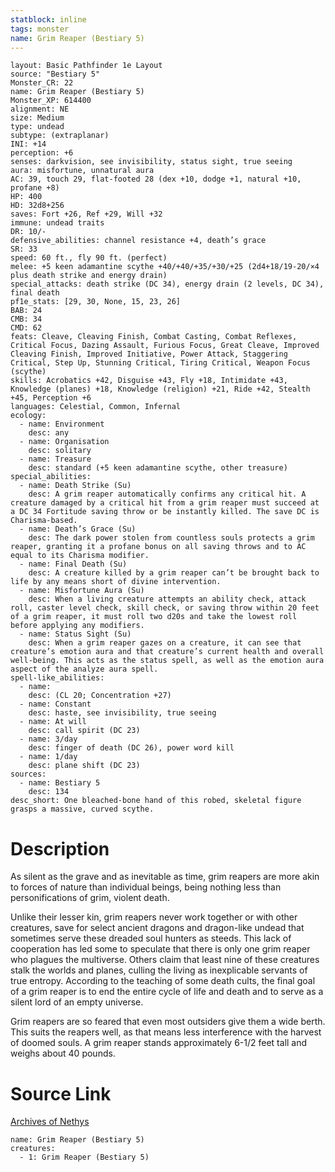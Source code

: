 ```yaml
---
statblock: inline
tags: monster
name: Grim Reaper (Bestiary 5)
---
```

```statblock
layout: Basic Pathfinder 1e Layout
source: "Bestiary 5"
Monster_CR: 22
name: Grim Reaper (Bestiary 5)
Monster_XP: 614400
alignment: NE
size: Medium
type: undead
subtype: (extraplanar)
INI: +14
perception: +6
senses: darkvision, see invisibility, status sight, true seeing
aura: misfortune, unnatural aura
AC: 39, touch 29, flat-footed 28 (dex +10, dodge +1, natural +10, profane +8)
HP: 400
HD: 32d8+256
saves: Fort +26, Ref +29, Will +32
immune: undead traits
DR: 10/-
defensive_abilities: channel resistance +4, death’s grace
SR: 33
speed: 60 ft., fly 90 ft. (perfect)
melee: +5 keen adamantine scythe +40/+40/+35/+30/+25 (2d4+18/19-20/×4 plus death strike and energy drain)
special_attacks: death strike (DC 34), energy drain (2 levels, DC 34), final death
pf1e_stats: [29, 30, None, 15, 23, 26]
BAB: 24
CMB: 34
CMD: 62
feats: Cleave, Cleaving Finish, Combat Casting, Combat Reflexes, Critical Focus, Dazing Assault, Furious Focus, Great Cleave, Improved Cleaving Finish, Improved Initiative, Power Attack, Staggering Critical, Step Up, Stunning Critical, Tiring Critical, Weapon Focus (scythe)
skills: Acrobatics +42, Disguise +43, Fly +18, Intimidate +43, Knowledge (planes) +18, Knowledge (religion) +21, Ride +42, Stealth +45, Perception +6
languages: Celestial, Common, Infernal
ecology:
  - name: Environment
    desc: any
  - name: Organisation
    desc: solitary
  - name: Treasure
    desc: standard (+5 keen adamantine scythe, other treasure)
special_abilities:
  - name: Death Strike (Su)
    desc: A grim reaper automatically confirms any critical hit. A creature damaged by a critical hit from a grim reaper must succeed at a DC 34 Fortitude saving throw or be instantly killed. The save DC is Charisma-based.
  - name: Death’s Grace (Su)
    desc: The dark power stolen from countless souls protects a grim reaper, granting it a profane bonus on all saving throws and to AC equal to its Charisma modifier.
  - name: Final Death (Su)
    desc: A creature killed by a grim reaper can’t be brought back to life by any means short of divine intervention.
  - name: Misfortune Aura (Su)
    desc: When a living creature attempts an ability check, attack roll, caster level check, skill check, or saving throw within 20 feet of a grim reaper, it must roll two d20s and take the lowest roll before applying any modifiers.
  - name: Status Sight (Su)
    desc: When a grim reaper gazes on a creature, it can see that creature’s emotion aura and that creature’s current health and overall well-being. This acts as the status spell, as well as the emotion aura aspect of the analyze aura spell.
spell-like_abilities:
  - name:
    desc: (CL 20; Concentration +27)
  - name: Constant
    desc: haste, see invisibility, true seeing
  - name: At will
    desc: call spirit (DC 23)
  - name: 3/day
    desc: finger of death (DC 26), power word kill
  - name: 1/day
    desc: plane shift (DC 23)
sources:
  - name: Bestiary 5
    desc: 134
desc_short: One bleached-bone hand of this robed, skeletal figure grasps a massive, curved scythe.
```
# Description
As silent as the grave and as inevitable as time, grim reapers are more akin to forces of nature than individual beings, being nothing less than personifications of grim, violent death.

 Unlike their lesser kin, grim reapers never work together or with other creatures, save for select ancient dragons and dragon-like undead that sometimes serve these dreaded soul hunters as steeds. This lack of cooperation has led some to speculate that there is only one grim reaper who plagues the multiverse. Others claim that least nine of these creatures stalk the worlds and planes, culling the living as inexplicable servants of true entropy. According to the teaching of some death cults, the final goal of a grim reaper is to end the entire cycle of life and death and to serve as a silent lord of an empty universe.

 Grim reapers are so feared that even most outsiders give them a wide berth. This suits the reapers well, as that means less interference with the harvest of doomed souls. A grim reaper stands approximately 6-1/2 feet tall and weighs about 40 pounds.
# Source Link
[Archives of Nethys](https://aonprd.com/MonsterDisplay.aspx?ItemName=Grim%20Reaper%20(Bestiary%205))
```encounter-table
name: Grim Reaper (Bestiary 5)
creatures:
  - 1: Grim Reaper (Bestiary 5)
```
